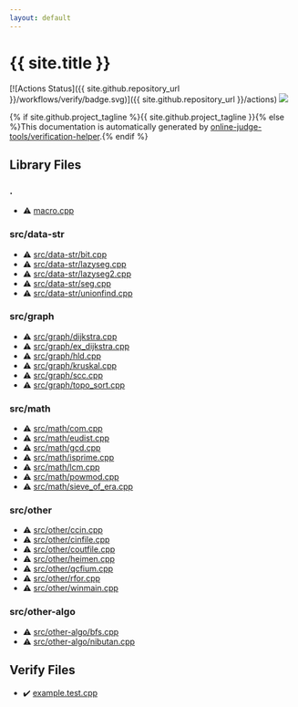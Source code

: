 ```yaml
---
layout: default
---
```


<!-- mathjax config similar to math.stackexchange -->
<script type="text/javascript" async
  src="https://cdnjs.cloudflare.com/ajax/libs/mathjax/2.7.5/MathJax.js?config=TeX-MML-AM_CHTML">
</script>
<script type="text/x-mathjax-config">
  MathJax.Hub.Config({
    TeX: { equationNumbers: { autoNumber: "AMS" }},
    tex2jax: {
      inlineMath: [ ['$','$'] ],
      processEscapes: true
    },
    "HTML-CSS": { matchFontHeight: false },
    displayAlign: "left",
    displayIndent: "2em"
  });
</script>

<script type="text/javascript" src="https://cdnjs.cloudflare.com/ajax/libs/jquery/3.4.1/jquery.min.js"></script>
<script src="https://cdn.jsdelivr.net/npm/jquery-balloon-js@1.1.2/jquery.balloon.min.js" integrity="sha256-ZEYs9VrgAeNuPvs15E39OsyOJaIkXEEt10fzxJ20+2I=" crossorigin="anonymous"></script>
<script type="text/javascript" src="assets/js/copy-button.js"></script>
<link rel="stylesheet" href="assets/css/copy-button.css" />


# {{ site.title }}

[![Actions Status]({{ site.github.repository_url }}/workflows/verify/badge.svg)]({{ site.github.repository_url }}/actions)
<a href="{{ site.github.repository_url }}"><img src="https://img.shields.io/github/last-commit/{{ site.github.owner_name }}/{{ site.github.repository_name }}" /></a>

{% if site.github.project_tagline %}{{ site.github.project_tagline }}{% else %}This documentation is automatically generated by <a href="https://github.com/online-judge-tools/verification-helper">online-judge-tools/verification-helper</a>.{% endif %}

## Library Files

<div id="5058f1af8388633f609cadb75a75dc9d"></div>

### .

* :warning: <a href="library/macro.cpp.html">macro.cpp</a>


<div id="dcfab7a28915543077d1e3e3e6bbe5ad"></div>

### src/data-str

* :warning: <a href="library/src/data-str/bit.cpp.html">src/data-str/bit.cpp</a>
* :warning: <a href="library/src/data-str/lazyseg.cpp.html">src/data-str/lazyseg.cpp</a>
* :warning: <a href="library/src/data-str/lazyseg2.cpp.html">src/data-str/lazyseg2.cpp</a>
* :warning: <a href="library/src/data-str/seg.cpp.html">src/data-str/seg.cpp</a>
* :warning: <a href="library/src/data-str/unionfind.cpp.html">src/data-str/unionfind.cpp</a>


<div id="5442c8f317d712204bf06ed26672e17c"></div>

### src/graph

* :warning: <a href="library/src/graph/dijkstra.cpp.html">src/graph/dijkstra.cpp</a>
* :warning: <a href="library/src/graph/ex_dijkstra.cpp.html">src/graph/ex_dijkstra.cpp</a>
* :warning: <a href="library/src/graph/hld.cpp.html">src/graph/hld.cpp</a>
* :warning: <a href="library/src/graph/kruskal.cpp.html">src/graph/kruskal.cpp</a>
* :warning: <a href="library/src/graph/scc.cpp.html">src/graph/scc.cpp</a>
* :warning: <a href="library/src/graph/topo_sort.cpp.html">src/graph/topo_sort.cpp</a>


<div id="fb2ef479237c7a939531a404fd0e5cb7"></div>

### src/math

* :warning: <a href="library/src/math/com.cpp.html">src/math/com.cpp</a>
* :warning: <a href="library/src/math/eudist.cpp.html">src/math/eudist.cpp</a>
* :warning: <a href="library/src/math/gcd.cpp.html">src/math/gcd.cpp</a>
* :warning: <a href="library/src/math/isprime.cpp.html">src/math/isprime.cpp</a>
* :warning: <a href="library/src/math/lcm.cpp.html">src/math/lcm.cpp</a>
* :warning: <a href="library/src/math/powmod.cpp.html">src/math/powmod.cpp</a>
* :warning: <a href="library/src/math/sieve_of_era.cpp.html">src/math/sieve_of_era.cpp</a>


<div id="6ac66477c69bbef458332953ecd7cbb0"></div>

### src/other

* :warning: <a href="library/src/other/ccin.cpp.html">src/other/ccin.cpp</a>
* :warning: <a href="library/src/other/cinfile.cpp.html">src/other/cinfile.cpp</a>
* :warning: <a href="library/src/other/coutfile.cpp.html">src/other/coutfile.cpp</a>
* :warning: <a href="library/src/other/heimen.cpp.html">src/other/heimen.cpp</a>
* :warning: <a href="library/src/other/qcfium.cpp.html">src/other/qcfium.cpp</a>
* :warning: <a href="library/src/other/rfor.cpp.html">src/other/rfor.cpp</a>
* :warning: <a href="library/src/other/winmain.cpp.html">src/other/winmain.cpp</a>


<div id="e9fd3da3699d4799bc832d6181386d1b"></div>

### src/other-algo

* :warning: <a href="library/src/other-algo/bfs.cpp.html">src/other-algo/bfs.cpp</a>
* :warning: <a href="library/src/other-algo/nibutan.cpp.html">src/other-algo/nibutan.cpp</a>


## Verify Files

* :heavy_check_mark: <a href="verify/example.test.cpp.html">example.test.cpp</a>


